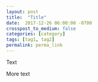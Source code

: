 ```yaml
---
layout: post
title:  "Title"
date:  2017-12-26 06:00:00 -0700
crosspost_to_medium: false
categories: [category]
tags: [tag1, tag2]
permalink: perma_link
---
```



Text

<!--more-->

More text
